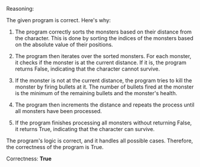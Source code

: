 Reasoning:

The given program is correct. Here's why:

1. The program correctly sorts the monsters based on their distance from the character. This is done by sorting the indices of the monsters based on the absolute value of their positions.

2. The program then iterates over the sorted monsters. For each monster, it checks if the monster is at the current distance. If it is, the program returns False, indicating that the character cannot survive.

3. If the monster is not at the current distance, the program tries to kill the monster by firing bullets at it. The number of bullets fired at the monster is the minimum of the remaining bullets and the monster's health.

4. The program then increments the distance and repeats the process until all monsters have been processed.

5. If the program finishes processing all monsters without returning False, it returns True, indicating that the character can survive.

The program's logic is correct, and it handles all possible cases. Therefore, the correctness of the program is True.

Correctness: **True**